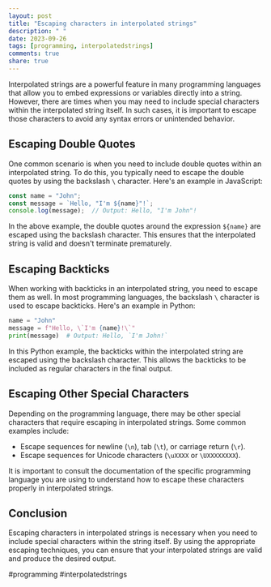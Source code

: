 ```yaml
---
layout: post
title: "Escaping characters in interpolated strings"
description: " "
date: 2023-09-26
tags: [programming, interpolatedstrings]
comments: true
share: true
---
```


Interpolated strings are a powerful feature in many programming languages that allow you to embed expressions or variables directly into a string. However, there are times when you may need to include special characters within the interpolated string itself. In such cases, it is important to escape those characters to avoid any syntax errors or unintended behavior.

## Escaping Double Quotes

One common scenario is when you need to include double quotes within an interpolated string. To do this, you typically need to escape the double quotes by using the backslash `\` character. Here's an example in JavaScript:

```javascript
const name = "John";
const message = `Hello, "I'm ${name}"!`;
console.log(message);  // Output: Hello, "I'm John"!
```

In the above example, the double quotes around the expression `${name}` are escaped using the backslash character. This ensures that the interpolated string is valid and doesn't terminate prematurely.

## Escaping Backticks

When working with backticks in an interpolated string, you need to escape them as well. In most programming languages, the backslash `\` character is used to escape backticks. Here's an example in Python:

```python
name = "John"
message = f"Hello, \`I'm {name}!\`"
print(message)  # Output: Hello, `I'm John!`
```

In this Python example, the backticks within the interpolated string are escaped using the backslash character. This allows the backticks to be included as regular characters in the final output.

## Escaping Other Special Characters

Depending on the programming language, there may be other special characters that require escaping in interpolated strings. Some common examples include:

- Escape sequences for newline (`\n`), tab (`\t`), or carriage return (`\r`).
- Escape sequences for Unicode characters (`\uXXXX` or `\UXXXXXXXX`).

It is important to consult the documentation of the specific programming language you are using to understand how to escape these characters properly in interpolated strings.

## Conclusion

Escaping characters in interpolated strings is necessary when you need to include special characters within the string itself. By using the appropriate escaping techniques, you can ensure that your interpolated strings are valid and produce the desired output.

#programming #interpolatedstrings